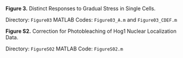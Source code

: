 **Figure 3.** Distinct Responses to Gradual Stress in Single Cells.

Directory: `Figure03`
MATLAB Codes: `Figure03_A.m` and `Figure03_CDEF.m`

**Figure S2.** Correction for Photobleaching of Hog1 Nuclear Localization Data.

Directory: `FigureS02`
MATLAB Code: `FigureS02.m`
